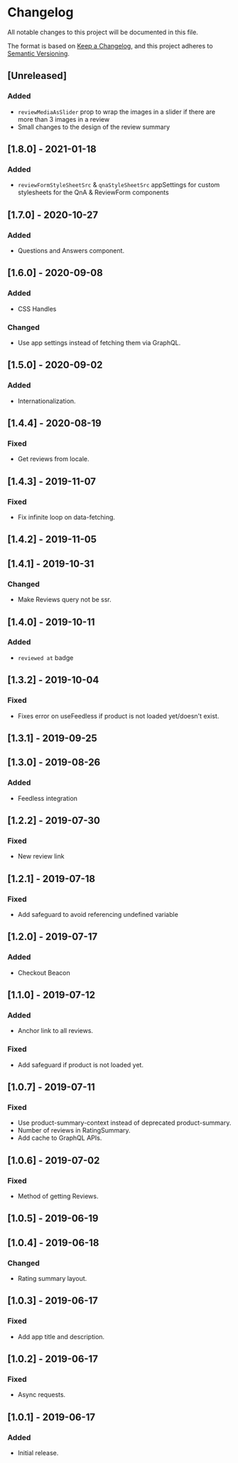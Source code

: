 # Changelog

All notable changes to this project will be documented in this file.

The format is based on [Keep a Changelog](https://keepachangelog.com/en/1.0.0/),
and this project adheres to [Semantic Versioning](https://semver.org/spec/v2.0.0.html).

## [Unreleased]

### Added
- `reviewMediaAsSlider` prop to wrap the images in a slider if there are more than 3 images in a review
- Small changes to the design of the review summary  

## [1.8.0] - 2021-01-18

### Added
- `reviewFormStyleSheetSrc` & `qnaStyleSheetSrc` appSettings for custom stylesheets for the QnA & ReviewForm components

## [1.7.0] - 2020-10-27
### Added
- Questions and Answers component.

## [1.6.0] - 2020-09-08
### Added
- CSS Handles

### Changed
- Use app settings instead of fetching them via GraphQL.

## [1.5.0] - 2020-09-02
### Added
- Internationalization.

## [1.4.4] - 2020-08-19
### Fixed
- Get reviews from locale.

## [1.4.3] - 2019-11-07
### Fixed
- Fix infinite loop on data-fetching.

## [1.4.2] - 2019-11-05

## [1.4.1] - 2019-10-31
### Changed
- Make Reviews query not be ssr.

## [1.4.0] - 2019-10-11
### Added
- `reviewed at` badge

## [1.3.2] - 2019-10-04
### Fixed
- Fixes error on useFeedless if product is not loaded yet/doesn't exist.

## [1.3.1] - 2019-09-25

## [1.3.0] - 2019-08-26
### Added
- Feedless integration

## [1.2.2] - 2019-07-30

### Fixed

- New review link

## [1.2.1] - 2019-07-18

### Fixed

- Add safeguard to avoid referencing undefined variable

## [1.2.0] - 2019-07-17

### Added

- Checkout Beacon

## [1.1.0] - 2019-07-12

### Added

- Anchor link to all reviews.

### Fixed

- Add safeguard if product is not loaded yet.

## [1.0.7] - 2019-07-11

### Fixed

- Use product-summary-context instead of deprecated product-summary.
- Number of reviews in RatingSummary.
- Add cache to GraphQL APIs.

## [1.0.6] - 2019-07-02

### Fixed

- Method of getting Reviews.

## [1.0.5] - 2019-06-19

## [1.0.4] - 2019-06-18

### Changed

- Rating summary layout.

## [1.0.3] - 2019-06-17

### Fixed

- Add app title and description.

## [1.0.2] - 2019-06-17

### Fixed

- Async requests.

## [1.0.1] - 2019-06-17

### Added

- Initial release.

